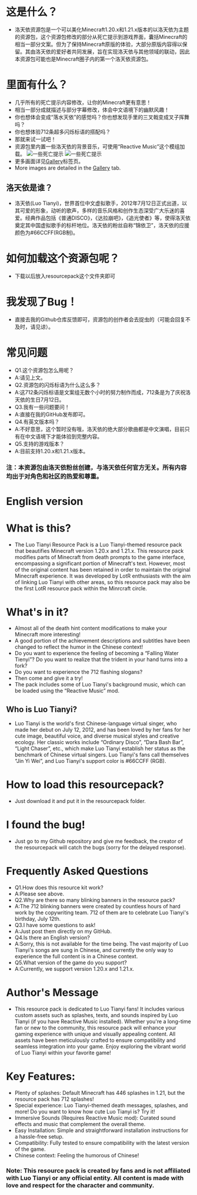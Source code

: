 # 这是什么？
- 洛天依资源包是一个可以美化Minecraft1.20.x和1.21.x版本的以洛天依为主题的资源包，这个资源包修改的部分从死亡提示到游戏界面，囊括Minecraft的相当一部分文案。但为了保持Minecraft原版的体验，大部分原版内容得以保留。其由洛天依的爱好者共同发展，旨在实现洛天依与其他领域的联动，因此本资源包可能也是Minecraft圈子内的第一个洛天依资源包。
# 里面有什么？
- 几乎所有的死亡提示内容修改，让你的Minecraft更有意思！
- 相当一部分成就描述与部分字幕修改，体会中文语境下的幽默风趣！
- 你也想体会变成“落水天依”的感觉吗？你也想发现手里的三叉戟变成叉子挥舞吗？
- 你也想体验712条超多闪烁标语的搭配吗？
- 那就来试一试吧！
- 资源包里内置一些洛天依的背景音乐，可使用“Reactive Music”这个模组加载。
![一些死亡提示](https://cdn.modrinth.com/data/cached_images/93bb677de2e3d40d6ebb05aa65cb25442654c5c2.png)
  ![一些死亡提示](https://cdn.modrinth.com/data/cached_images/39d99d4f10c70cc7fe53a5faf35202dd8defcea8.png)
- 更多画面详见[Gallery](https://modrinth.com/resourcepack/luo-tianyi-resource-pack/gallery)标签页。
- More images are detailed in the [Gallery](https://modrinth.com/resourcepack/luo-tianyi-resource-pack/gallery) tab.
## 洛天依是谁？
- 洛天依(Luo Tianyi)，世界首位中文虚拟歌手，2012年7月12日正式出道，以其可爱的形象，动听的歌声，多样的音乐风格和创作生态深受广大乐迷的喜爱。经典作品包括《普通DISCO》，《达拉崩吧》，《追光使者》等，使得洛天依奠定其中国虚拟歌手的标杆地位。洛天依的粉丝自称“锦依卫”，洛天依的应援颜色为#66CCFF(RGB制)。
# 如何加载这个资源包呢？
- 下载以后放入resourcepack这个文件夹即可
# 我发现了Bug！
- 直接去我的Github仓库反馈即可，资源包的创作者会去捉虫的（可能会回复不及时，请见谅）。
# 常见问题
- Q1.这个资源包怎么用呢？
- A:请见上文。
- Q2.资源包的闪烁标语为什么这么多？
- A:这712条闪烁标语是文案组无数个小时的努力制作而成，712条是为了庆祝洛天依的生日7月12日。
- Q3.我有一些问题要问！
- A:直接在我的GitHub发布即可。
- Q4.有英文版本吗？
- A:不好意思，这个暂时没有哦，洛天依的绝大部分歌曲都是中文演唱，目前只有在中文语境下才能体验到完整内容。
- Q5.支持的游戏版本？
- A:目前支持1.20.x和1.21.x版本。
### **注：本资源包由洛天依粉丝创建，与洛天依任何官方无关。所有内容均出于对角色和社区的热爱和尊重。**
# English version
# What is this?
- The Luo Tianyi Resource Pack is a Luo Tianyi-themed resource pack that beautifies Minecraft version 1.20.x and 1.21.x. This resource pack modifies parts of Minecraft from death prompts to the game interface, encompassing a significant portion of Minecraft's text. However, most of the original content has been retained in order to maintain the original Minecraft experience. It was developed by LotR enthusiasts with the aim of linking Luo Tianyi with other areas, so this resource pack may also be the first LotR resource pack within the Minrcraft circle.
# What's in it?
- Almost all of the death hint content modifications to make your Minecraft more interesting!
- A good portion of the achievement descriptions and subtitles have been changed to reflect the humor in the Chinese context!
- Do you want to experience the feeling of becoming a “Falling Water Tienyi”? Do you want to realize that the trident in your hand turns into a fork?
- Do you want to experience the 712 flashing slogans?
- Then come and give it a try!
- The pack includes some of Luo Tianyi's background music, which can be loaded using the “Reactive Music” mod.
## Who is Luo Tianyi?
- Luo Tianyi is the world's first Chinese-language virtual singer, who made her debut on July 12, 2012, and has been loved by her fans for her cute image, beautiful voice, and diverse musical styles and creative ecology. Her classic works include “Ordinary Disco”, “Dara Bash Bar”, “Light Chaser”, etc., which make Luo Tianyi establish her status as the benchmark of Chinese virtual singers. Luo Tianyi's fans call themselves “Jin Yi Wei”, and Luo Tianyi's support color is #66CCFF (RGB).
# How to load this resourcepack?
- Just download it and put it in the resourcepack folder.
# I found the bug!
- Just go to my Github repository and give me feedback, the creator of the resourcepack will catch the bugs (sorry for the delayed response).
# Frequently Asked Questions
- Q1.How does this resource kit work?
- A:Please see above.
- Q2.Why are there so many blinking banners in the resource pack?
- A:The 712 blinking banners were created by countless hours of hard work by the copywriting team. 712 of them are to celebrate Luo Tianyi's birthday, July 12th.
- Q3.I have some questions to ask!
- A:Just post them directly on my GitHub.
- Q4.Is there an English version?
- A:Sorry, this is not available for the time being. The vast majority of Luo Tianyi's songs are sung in Chinese, and currently the only way to experience the full content is in a Chinese context.
- Q5.What version of the game do you support?
- A:Currently, we support version 1.20.x and 1.21.x.
# Author's Message
- This resource pack is dedicated to Luo Tianyi fans! It includes various custom assets such as splashes, texts, and sounds inspired by Luo Tianyi (if you have Reactive Music installed). Whether you're a long-time fan or new to the community, this resource pack will enhance your gaming experience with unique and visually appealing content. All assets have been meticulously crafted to ensure compatibility and seamless integration into your game. Enjoy exploring the vibrant world of Luo Tianyi within your favorite game!

# Key Features:

- Plenty of splashes: Default Minecraft has 446 splashes in 1.21, but the resource pack has 712 splashes!
- Special experience: Luo Tianyi-themed death messages, splashes, and more! Do you want to know how cute Luo Tianyi is? Try it!
- Immersive Sounds (Requires Reactive Music mod): Curated sound effects and music that complement the overall theme.
- Easy Installation: Simple and straightforward installation instructions for a hassle-free setup.
- Compatibility: Fully tested to ensure compatibility with the latest version of the game.
- Chinese context: Feeling the humorous of Chinese!

### **Note: This resource pack is created by fans and is not affiliated with Luo Tianyi or any official entity. All content is made with love and respect for the character and community.**
